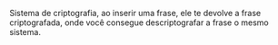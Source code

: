 Sistema de criptografia, ao inserir uma frase, ele te devolve a frase criptografada, onde você consegue descriptografar a frase o mesmo sistema.
